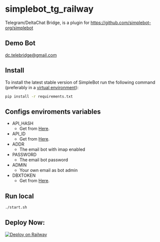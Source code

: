 # simplebot_tg_railway
Telegram/DeltaChat Bridge, is a plugin for https://github.com/simplebot-org/simplebot

## Demo Bot
<a href="mailto:dc.telebridge@gmail.com">dc.telebridge@gmail.com</a>

## Install
To install the latest stable version of SimpleBot run the following command (preferably in a [virtual environment](https://packaging.python.org/tutorials/installing-packages/#creating-and-using-virtual-environments)):

```sh
pip install -r requirements.txt
```

## Configs enviroments variables
- API_HASH
  - Get from [Here](https://my.telegram.org).
- API_ID
  - Get from [Here](https://my.telegram.org). 
- ADDR
  - The email bot with imap enabled
- PASSWORD
  - The email bot password 
- ADMIN
  - Your own email as bot admin
- DBXTOKEN
  - Get from [Here](https://www.dropbox.com/developers/apps/create).

## Run local

```sh
./start.sh
```

## Deploy Now:
[![Deploy on Railway](https://railway.app/button.svg)](https://railway.app/new/template?template=https%3A%2F%2Fgithub.com%2Fjaleman88%2Fsimplebot_tg_railway%2F&envs=ADDR%2CPASSWORD%2CADMIN%2CAPI_ID%2CAPI_HASH%2CDBXTOKEN&optionalEnvs=DBXTOKEN&ADDRDesc=The+mail+bot+addresses&PASSWORDDesc=The+mail+bot+password&ADMINDesc=Your+mail&API_IDDesc=Get+it+from+https%3A%2F%2Fmy.telegram.org&API_HASHDesc=Get+it+from+https%3A%2F%2Fmy.telegram.org&DBXTOKENDesc=Get+from+https%3A%2F%2Fwww.dropbox.com%2Fdevelopers%2Fapps%2Fcreate&referralCode=NLyvA8)
